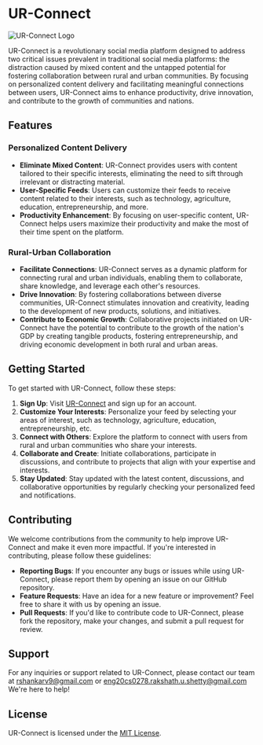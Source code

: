 # UR-Connect

![UR-Connect Logo](logo.pg)

UR-Connect is a revolutionary social media platform designed to address two critical issues prevalent in traditional social media platforms: the distraction caused by mixed content and the untapped potential for fostering collaboration between rural and urban communities. By focusing on personalized content delivery and facilitating meaningful connections between users, UR-Connect aims to enhance productivity, drive innovation, and contribute to the growth of communities and nations.

## Features

### Personalized Content Delivery

- **Eliminate Mixed Content**: UR-Connect provides users with content tailored to their specific interests, eliminating the need to sift through irrelevant or distracting material.
- **User-Specific Feeds**: Users can customize their feeds to receive content related to their interests, such as technology, agriculture, education, entrepreneurship, and more.
- **Productivity Enhancement**: By focusing on user-specific content, UR-Connect helps users maximize their productivity and make the most of their time spent on the platform.

### Rural-Urban Collaboration

- **Facilitate Connections**: UR-Connect serves as a dynamic platform for connecting rural and urban individuals, enabling them to collaborate, share knowledge, and leverage each other's resources.
- **Drive Innovation**: By fostering collaborations between diverse communities, UR-Connect stimulates innovation and creativity, leading to the development of new products, solutions, and initiatives.
- **Contribute to Economic Growth**: Collaborative projects initiated on UR-Connect have the potential to contribute to the growth of the nation's GDP by creating tangible products, fostering entrepreneurship, and driving economic development in both rural and urban areas.

## Getting Started

To get started with UR-Connect, follow these steps:

1. **Sign Up**: Visit [UR-Connect](https://www.ur-connect.com) and sign up for an account.
2. **Customize Your Interests**: Personalize your feed by selecting your areas of interest, such as technology, agriculture, education, entrepreneurship, etc.
3. **Connect with Others**: Explore the platform to connect with users from rural and urban communities who share your interests.
4. **Collaborate and Create**: Initiate collaborations, participate in discussions, and contribute to projects that align with your expertise and interests.
5. **Stay Updated**: Stay updated with the latest content, discussions, and collaborative opportunities by regularly checking your personalized feed and notifications.

## Contributing

We welcome contributions from the community to help improve UR-Connect and make it even more impactful. If you're interested in contributing, please follow these guidelines:

- **Reporting Bugs**: If you encounter any bugs or issues while using UR-Connect, please report them by opening an issue on our GitHub repository.
- **Feature Requests**: Have an idea for a new feature or improvement? Feel free to share it with us by opening an issue.
- **Pull Requests**: If you'd like to contribute code to UR-Connect, please fork the repository, make your changes, and submit a pull request for review.

## Support

For any inquiries or support related to UR-Connect, please contact our team at [rshankarv9@gmail.com](rshankarv9@gmail.com) or [eng20cs0278.rakshath.u.shetty@gmail.com](eng20cs0278.rakshath.u.shetty@gmail.com) We're here to help!

## License

UR-Connect is licensed under the [MIT License](LICENSE).
